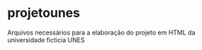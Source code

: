 # projetounes
Arquivos necessários para a elaboração do projeto em HTML da universidade ficticia UNES

